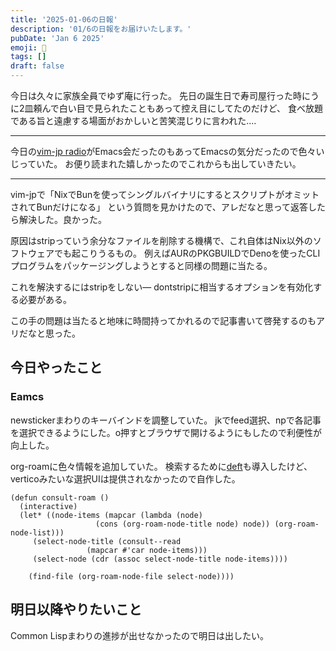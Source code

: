 ```yaml
---
title: '2025-01-06の日報'
description: '01/6の日報をお届けいたします。'
pubDate: 'Jan 6 2025'
emoji: 🦊
tags: []
draft: false
---
```


今日は久々に家族全員でゆず庵に行った。
先日の誕生日で寿司屋行った時にうに2皿頼んで白い目で見られたこともあって控え目にしてたのだけど、
食べ放題である旨と遠慮する場面がおかしいと苦笑混じりに言われた....

---

今日の[vim-jp radio](https://audee.jp/voice/show/96517)がEmacs会だったのもあってEmacsの気分だったので色々いじっていた。
お便り読まれた嬉しかったのでこれからも出していきたい。

---

vim-jpで「NixでBunを使ってシングルバイナリにするとスクリプトがオミットされてBunだけになる」
という質問を見かけたので、アレだなと思って返答したら解決した。良かった。

原因はstripっていう余分なファイルを削除する機構で、これ自体はNix以外のソフトウェアでも起こりうるもの。
例えばAURのPKGBUILDでDenoを使ったCLIプログラムをパッケージングしようとすると同様の問題に当たる。

これを解決するにはstripをしない—
dontstripに相当するオプションを有効化する必要がある。

この手の問題は当たると地味に時間持ってかれるので記事書いて啓発するのもアリだなと思った。

## 今日やったこと

### Eamcs

newstickerまわりのキーバインドを調整していた。
jkでfeed選択、npで各記事を選択できるようにした。o押すとブラウザで開けるようにもしたので利便性が向上した。

org-roamに色々情報を追加していた。
検索するために[deft](https://github.com/jrblevin/deft)も導入したけど、verticoみたいな選択UIは提供されなかったので自作した。

```elisp
(defun consult-roam ()
  (interactive)
  (let* ((node-items (mapcar (lambda (node)
			       (cons (org-roam-node-title node) node)) (org-roam-node-list)))
	 (select-node-title (consult--read
			     (mapcar #'car node-items)))
	 (select-node (cdr (assoc select-node-title node-items))))

    (find-file (org-roam-node-file select-node))))
```

## 明日以降やりたいこと

Common Lispまわりの進捗が出せなかったので明日は出したい。
